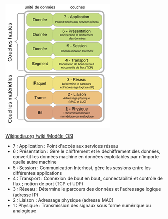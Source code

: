 ![Couches OSI](https://github.com/Altherneum/.github/blob/main/note/assets/images/OSI_Model_v1.png?raw=true)

[Wikipedia.org /wiki /Modèle_OSI](https://fr.wikipedia.org/wiki/Modèle_OSI)

- 7 : Application : Point d'accès aux services réseau
- 6 : Présentation : Gère le chiffrement et le déchiffrement des données, convertit les données machine en données exploitables par n'importe quelle autre machine
- 5 : Session	: Communication Interhost, gère les sessions entre les différentes applications
- 4 : Transport : Connexion de bout en bout, connectabilité et contrôle de flux ; notion de port (TCP et UDP)
- 3 : Réseau : Détermine le parcours des données et l'adressage logique (adresse IP)
- 2 : Liaison : Adressage physique (adresse MAC)
- 1 : Physique : Transmission des signaux sous forme numérique ou analogique